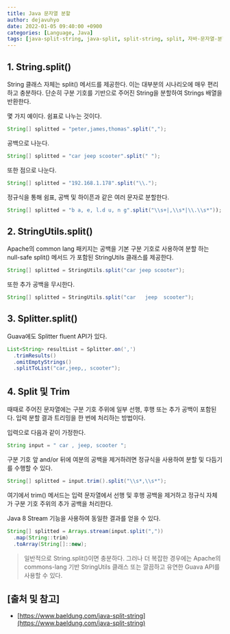 ```yaml
---
title: Java 문자열 분할
author: dejavuhyo
date: 2022-01-05 09:40:00 +0900
categories: [Language, Java]
tags: [java-split-string, java-split, split-string, split, 자바-문자열-분할, 문자열-분할]
---
```


## 1. String.split()
String 클래스 자체는 split() 메서드를 제공한다. 이는 대부분의 시나리오에 매우 편리하고 충분하다. 단순히 구분 기호를 기반으로 주어진 String을 분할하여 Strings 배열을 반환한다.

몇 가지 예이다. 쉼표로 나누는 것이다.

```java
String[] splitted = "peter,james,thomas".split(",");
```

공백으로 나눈다.

```java
String[] splitted = "car jeep scooter".split(" ");
```

또한 점으로 나눈다.

```java
String[] splitted = "192.168.1.178".split("\\.");
```

정규식을 통해 쉼표, 공백 및 하이픈과 같은 여러 문자로 분할한다.

```java
String[] splitted = "b a, e, l.d u, n g".split("\\s+|,\\s*|\\.\\s*"));
```

## 2. StringUtils.split()
Apache의 common lang 패키지는 공백을 기본 구분 기호로 사용하여 분할 하는 null-safe split() 메서드 가 포함된 StringUtils 클래스를 제공한다.

```java
String[] splitted = StringUtils.split("car jeep scooter");
```

또한 추가 공백을 무시한다.

```java
String[] splitted = StringUtils.split("car   jeep  scooter");
```

## 3. Splitter.split()
Guava에도 Splitter fluent API가 있다.

```java
List<String> resultList = Splitter.on(',')
  .trimResults()
  .omitEmptyStrings()
  .splitToList("car,jeep,, scooter");
```

## 4. Split 및 Trim
때때로 주어진 문자열에는 구분 기호 주위에 일부 선행, 후행 또는 추가 공백이 포함된다. 입력 분할 결과 트리밍을 한 번에 처리하는 방법이다.

입력으로 다음과 같이 가정한다.

```java
String input = " car , jeep, scooter ";
```

구분 기호 앞 and/or 뒤에 여분의 공백을 제거하려면 정규식을 사용하여 분할 및 다듬기를 수행할 수 있다.

```java
String[] splitted = input.trim().split("\\s*,\\s*");
```

여기에서 trim() 메서드는 입력 문자열에서 선행 및 후행 공백을 제거하고 정규식 자체가 구분 기호 주위의 추가 공백을 처리한다.

Java 8 Stream 기능을 사용하여 동일한 결과를 얻을 수 있다.

```java
String[] splitted = Arrays.stream(input.split(","))
  .map(String::trim)
  .toArray(String[]::new);
```

> 일반적으로 String.split()이면 충분하다. 그러나 더 복잡한 경우에는 Apache의 commons-lang 기반 StringUtils 클래스 또는 깔끔하고 유연한 Guava API를 사용할 수 있다.

## [출처 및 참고]
* [https://www.baeldung.com/java-split-string](https://www.baeldung.com/java-split-string)
